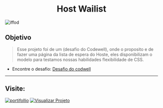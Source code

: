 <h1 align="center">
Host  Wailist
</h1>

![iffod](https://github.com/joaorezend3/Hosterr-Waitlist-Page-/blob/master/Document.gif)

## Objetivo

> Esse projeto foi de um (desafio do Codewell), onde o proposito e de fazer uma página da lista de espera do Hoste, eles disponibilizam o modelo para testamos nossas habilidades flexibilidade de CSS.
- Encontre o desafio: [Desafio do codwell](https://www.codewell.cc/challenges/hosterr-waitlist-page--60b3ea4c0cc72310b5a2494d)

---

## Visite:

[![portifollio](https://img.shields.io/badge/Portfolio%20-%23323330.svg?&style=for-the-badge&logo=perfil&logoColor=black&color=F745B5)](https://github.com/iuricode/readme-template/tree/main/profile)
[![Visualizar Projeto](https://img.shields.io/badge/Visualizar--Projeto%20-%23323330.svg?&style=for-the-badge&logo=repositório&logoColor=black&color=8000FF)](https://github.com/iuricode/readme-template/blob/main/repository)
